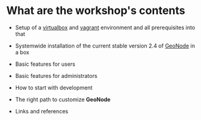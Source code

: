 # What are the workshop's contents

- Setup of a [virtualbox](https://www.virtualbox.org/) and [vagrant](https://www.vagrantup.com) environment and all prerequisites into that

- Systemwide installation of the current stable version 2.4 of [GeoNode](http://geonode.org) in a box

- Basic features for users

- Basic features for administrators

- How to start with development

- The right path to customize **GeoNode**

- Links and references
